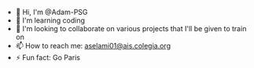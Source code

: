- 👋 Hi, I'm @Adam-PSG
- 🌱 I'm learning coding
- 💞️ I'm looking to collaborate on various projects that I'll be given to train on
- 📫 How to reach me: aselami01@ais.colegia.org
- ⚡ Fun fact: Go Paris


<!---
Adam-PSG/Adam-PSG is a ✨ special ✨ repository because its `README.md` (this file) appears on your GitHub profile.
You can click the Preview link to take a look at your changes.
--->
